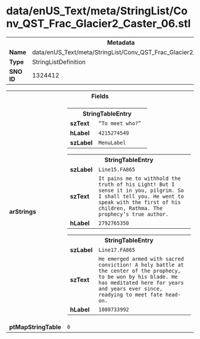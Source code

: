 <h1>data/enUS_Text/meta/StringList/Conv_QST_Frac_Glacier2_Caster_06.stl</h1><table><tr><th colspan="100%">Metadata</th></tr><tr><td><b>Name</b></td><td>data/enUS_Text/meta/StringList/Conv_QST_Frac_Glacier2_Caster_06.stl</td></tr><tr><td><b>Type</b></td><td>StringListDefinition</td></tr><tr><td><b>SNO ID</b></td><td>1324412</td></tr></table>

<table><tr><th colspan="100%">Fields</th></tr><tr><td><b>arStrings</b></td><td><table><tr><th colspan="100%">StringTableEntry</th></tr><tr><td><b>szText</b></td><td><code>“To meet who?” </code></td></tr><tr><td><b>hLabel</b></td><td><code>4215274549</code></td></tr><tr><td><b>szLabel</b></td><td><code>MenuLabel</code></td></tr></table>


<table><tr><th colspan="100%">StringTableEntry</th></tr><tr><td><b>szLabel</b></td><td><code>Line15.FA865</code></td></tr><tr><td><b>szText</b></td><td><code>It pains me to withhold the truth of his Light! But I sense it in you, pilgrim. So I shall tell you. He went to speak with the first of his children, Rathma. The prophecy’s true author.</code></td></tr><tr><td><b>hLabel</b></td><td><code>2792765350</code></td></tr></table>


<table><tr><th colspan="100%">StringTableEntry</th></tr><tr><td><b>szLabel</b></td><td><code>Line17.FA865</code></td></tr><tr><td><b>szText</b></td><td><code>He emerged armed with sacred conviction! A holy battle at the center of the prophecy, to be won by his blade. He has meditated here for years and years ever since, readying to meet fate head-on.</code></td></tr><tr><td><b>hLabel</b></td><td><code>1080733992</code></td></tr></table>


</td></tr><tr><td><b>ptMapStringTable</b></td><td><code>0</code></td></tr></table>

